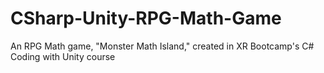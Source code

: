 # CSharp-Unity-RPG-Math-Game
 An RPG Math game, "Monster Math Island," created in XR Bootcamp's C# Coding with Unity course
